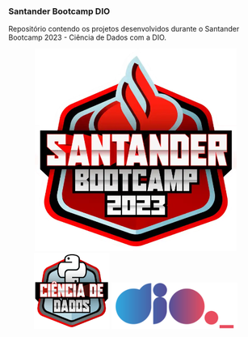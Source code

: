 ### Santander Bootcamp DIO

Repositório contendo os projetos desenvolvidos durante o Santander Bootcamp 2023 - Ciência de Dados com a DIO.
<div align = "center">
<img width='400' height='400' src="/Logos/Santander Bootcamp Logo.webp" />
</div>

<div style "display: inline" align="center">
<img width='150' height='150' src="/Logos/Santander Dados Logo.webp" />
<img width='250' src="/Logos/logo DIO.webp" />
</div>
